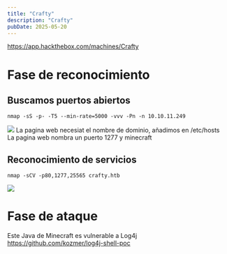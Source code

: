 ```yaml
---
title: "Crafty"
description: "Crafty"
pubDate: 2025-05-20
---
```


https://app.hackthebox.com/machines/Crafty

# Fase de reconocimiento

## Buscamos puertos abiertos

````
nmap -sS -p- -T5 --min-rate=5000 -vvv -Pn -n 10.10.11.249
````

![](https://uuqke3c479llohf3.public.blob.vercel-storage.com/Pasted%20image%2020240511183604.png)
La pagina web necesiat el nombre de dominio, añadimos en /etc/hosts
La pagina web nombra un puerto 1277 y minecraft

## Reconocimiento de servicios

````
nmap -sCV -p80,1277,25565 crafty.htb
````

![](https://uuqke3c479llohf3.public.blob.vercel-storage.com/Pasted%20image%2020240511185718.png)

# Fase de ataque

Este Java de Minecraft es vulnerable a Log4j
https://github.com/kozmer/log4j-shell-poc
